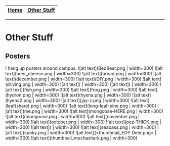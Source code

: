 
| [Home](/index.md) | [Other Stuff](/other_stuff.md) |
| :---------------: | :----------------------------: |

---

# Other Stuff

## Posters
I hang up posters around campus.
![alt text](BedBear.png | width=300) 
![alt text](beer_cheese.png | width=300) 
![alt text](bread.png | width=300) 
![alt text](december.png | width=300) 
![alt text](DIY.png | width=300) 
![alt text](driving.png | width=300) 
![alt text](<EVENT ANIMAL.png> | width=300) 
![alt text](<Finals flamingo.png> | width=300) 
![alt text](fish.png | width=300) 
![alt text](frog.png | width=300) 
![alt text](hydron.png | width=300) 
![alt text](hyena.png | width=300) 
![alt text](hyena2.png | width=300) 
![alt text](jay-z.png | width=300) 
![alt text](leaf(share).png | width=300) 
![alt text](long-leaf-pine.png | width=300) 
![alt text](me.png | width=300) 
![alt text](mongoose-HERE.png | width=300) 
![alt text](mongoose.png | width=300) 
![alt text](november.png | width=300) 
![alt text](october.png | width=300) 
![alt text](pez-THICK.png | width=300) 
![alt text](<Safe Sex Salamander.png> | width=300) 
![alt text](seabass.png | width=300) 
![alt text](spoky.png | width=300) 
![alt text](<thumbnail_EOY Deer.png> | width=300) 
![alt text](thumbnail_mechashark.png | width=300)